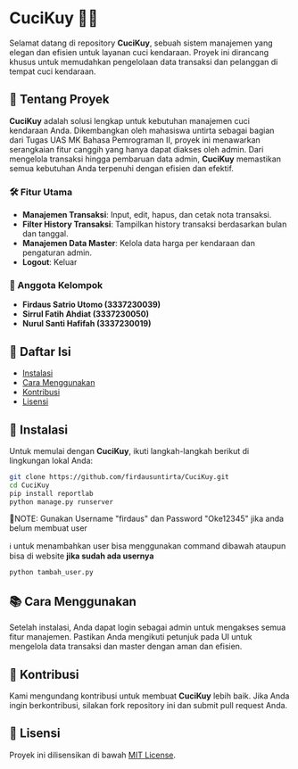 # CuciKuy 🚗🛵

Selamat datang di repository **CuciKuy**, sebuah sistem manajemen yang elegan dan efisien untuk layanan cuci kendaraan. Proyek ini dirancang khusus untuk memudahkan pengelolaan data transaksi dan pelanggan di tempat cuci kendaraan.

## 🌟 Tentang Proyek
**CuciKuy** adalah solusi lengkap untuk kebutuhan manajemen cuci kendaraan Anda. Dikembangkan oleh mahasiswa untirta sebagai bagian dari Tugas UAS MK Bahasa Pemrograman II, proyek ini menawarkan serangkaian fitur canggih yang hanya dapat diakses oleh admin. Dari mengelola transaksi hingga pembaruan data admin, **CuciKuy** memastikan semua kebutuhan Anda terpenuhi dengan efisien dan efektif.

### 🛠 Fitur Utama
- **Manajemen Transaksi**: Input, edit, hapus, dan cetak nota transaksi.
- **Filter History Transaksi**: Tampilkan history transaksi berdasarkan bulan dan tanggal.
- **Manajemen Data Master**: Kelola data harga per kendaraan dan pengaturan admin.
- **Logout**: Keluar

### 👥 Anggota Kelompok
- **Firdaus Satrio Utomo (3337230039)**
- **Sirrul Fatih Ahdiat (3337230050)**
- **Nurul Santi Hafifah (3337230019)**

## 📖 Daftar Isi
- [Instalasi](#-instalasi)
- [Cara Menggunakan](#-cara-menggunakan)
- [Kontribusi](#-kontribusi)
- [Lisensi](#-lisensi)

## 💽 Instalasi
Untuk memulai dengan **CuciKuy**, ikuti langkah-langkah berikut di lingkungan lokal Anda:

```bash
git clone https://github.com/firdausuntirta/CuciKuy.git
cd CuciKuy
pip install reportlab
python manage.py runserver
```
📝NOTE: Gunakan Username "firdaus" dan Password "Oke12345" jika anda belum membuat user

ℹ️ untuk menambahkan user bisa menggunakan command dibawah ataupun bisa di website **jika sudah ada usernya**
```bash
python tambah_user.py
```


## 📚 Cara Menggunakan
Setelah instalasi, Anda dapat login sebagai admin untuk mengakses semua fitur manajemen. Pastikan Anda mengikuti petunjuk pada UI untuk mengelola data transaksi dan master dengan aman dan efisien.

## 🤝 Kontribusi

Kami mengundang kontribusi untuk membuat **CuciKuy** lebih baik. Jika Anda ingin berkontribusi, silakan fork repository ini dan submit pull request Anda.

## 📜 Lisensi

Proyek ini dilisensikan di bawah [MIT License](LICENSE).

